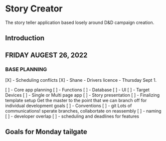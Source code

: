 # Story Creator

The story teller application based losely around D&D campaign creation.

## Introduction


## FRIDAY AUGEST 26, 2022
### BASE PLANNING

  [X] - Scheduling conflicts
    [X] - Shane - Drivers licence - Thursday Sept 1.

  [ ] - Core app planning
    [ ] - Functions
    [ ] - Database
    [ ] - UI
      [ ] - Target Devices
      [ ] - Single or Multi page app
      [ ] - Story presentation
    [ ] - Finalizing template setup
          Get the master to the point that we can branch off for 
          individual development goals
    [ ] - Conventions
      [ ] - git
        Lots of communications!
        sperate branches,
          collabortate on reassembly
      [ ] - naming
      [ ] - developer overlap 
    [ ] - scheduling and deadlines for features

## Goals for Monday tailgate

